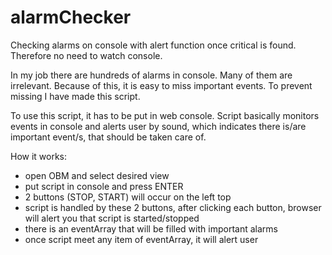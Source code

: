 # alarmChecker
Checking alarms on console with alert function once critical is found. Therefore no need to watch console.

In my job there are hundreds of alarms in console. Many of them are irrelevant.
Because of this, it is easy to miss important events. To prevent missing I have made this script.

To use this script, it has to be put in web console. Script basically monitors events in console and alerts user by sound, which indicates there is/are important
event/s, that should be taken care of.

How it works:
- open OBM and select desired view
- put script in console and press ENTER
- 2 buttons (STOP, START) will occur on the left top
- script is handled by these 2 buttons, after clicking each button, browser will alert you that script is started/stopped
- there is an eventArray that will be filled with important alarms
- once script meet any item of eventArray, it will alert user
